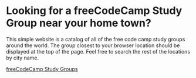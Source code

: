 # Looking for a freeCodeCamp Study Group near your home town?

This simple website is a catalog of all of the free code camp study groups around the world. The group closest to your browser location should be displayed at the top of the page. Feel free to search the rest of the locations by city name.

[freeCodeCamp Study Groups](https://www.freecodecamp.org/study-group-directory/)
